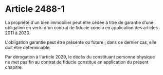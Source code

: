 # Article 2488-1

La propriété d'un bien immobilier peut être cédée à titre de garantie d'une obligation en vertu d'un contrat de fiducie conclu en application des articles 2011 à 2030.

L'obligation garantie peut être présente ou future ; dans ce dernier cas, elle doit être déterminable.

Par dérogation à l'article 2029, le décès du constituant personne physique ne met pas fin au contrat de fiducie constitué en application du présent chapitre.
